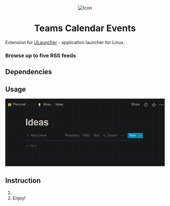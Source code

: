 <p align="center">
  <img style="width: 100px" src="images/logo.svg" alt="Icon" />
</p>

<h1 align="center">Teams Calendar Events</h1>

Extension for [ULauncher](https://ulauncher.io/) - application launcher for Linux.

### Browse up to five RSS feeds

## Dependencies

## Usage

<p align="center">
  <img src="docs/demo.gif" alt="Demo" />
</p>

## Instruction

1.
2. Enjoy!
